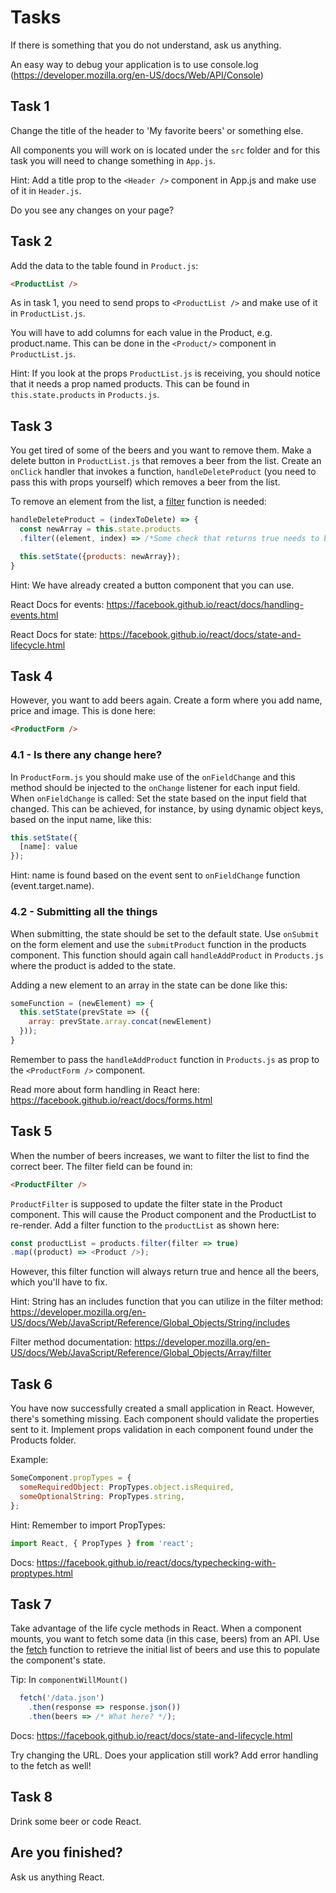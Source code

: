 # Tasks

If there is something that you do not understand, ask us anything.

An easy way to debug your application is to use console.log (https://developer.mozilla.org/en-US/docs/Web/API/Console)
## Task 1
Change the title of the header to 'My favorite beers' or something else.

All components you will work on is located under the `src` folder and for this task you will need to change something in `App.js`.

Hint: Add a title prop to the `<Header />` component in App.js and make use of it in `Header.js`.

Do you see any changes on your page?

## Task 2
Add the data to the table found in `Product.js`:
```html
<ProductList />
```

As in task 1, you need to send props to `<ProductList />` and make use of it in `ProductList.js`.

You will have to add columns for each value in the Product, e.g. product.name. This can be done in the
`<Product/>` component in `ProductList.js`.

Hint: If you look at the props `ProductList.js` is receiving, you should notice that it needs a prop named products. This can be found in `this.state.products` in `Products.js`.

## Task 3
You get tired of some of the beers and you want to remove them. Make a delete button in `ProductList.js` that removes a beer from the list. Create an `onClick` handler that invokes a function, `handleDeleteProduct` (you need to pass this with props yourself) which removes a beer from the list.

To remove an element from the list, a [filter](https://developer.mozilla.org/en-US/docs/Web/JavaScript/Reference/Global_Objects/Array/filter) function is needed:

```javascript
handleDeleteProduct = (indexToDelete) => {
  const newArray = this.state.products
  .filter((element, index) => /*Some check that returns true needs to be implemented here...*/);

  this.setState({products: newArray});
}
```


Hint: We have already created a button component that you can use.

React Docs for events: https://facebook.github.io/react/docs/handling-events.html

React Docs for state: https://facebook.github.io/react/docs/state-and-lifecycle.html

## Task 4
However, you want to add beers again. Create a form where you add name, price and image. This is done here:

```html
<ProductForm />
```

### 4.1 - Is there any change here?
In `ProductForm.js` you should make use of the `onFieldChange` and this method should be injected to the `onChange` listener for each input field. When `onFieldChange` is called: Set the state based on the input field that changed. This can be achieved, for instance, by using dynamic object keys, based on the input name, like this:

```javascript
this.setState({
  [name]: value
});
```
Hint: name is found based on the event sent to `onFieldChange` function (event.target.name).

### 4.2 - Submitting all the things
When submitting, the state should be set to the default state. Use `onSubmit` on the form element and use the `submitProduct` function in the products component. This function should again call `handleAddProduct` in `Products.js` where the product is added to the state.

Adding a new element to an array in the state can be done like this:
```javascript
someFunction = (newElement) => {
  this.setState(prevState => ({
    array: prevState.array.concat(newElement)
  }));
}
```

Remember to pass the `handleAddProduct` function in `Products.js` as prop to the `<ProductForm />` component.

Read more about form handling in React here: https://facebook.github.io/react/docs/forms.html

## Task 5
When the number of beers increases, we want to filter the list to find the correct beer. The filter field can be found in:

```html
<ProductFilter />
```

`ProductFilter` is supposed to update the filter state in the Product component. This will cause the Product component and the ProductList to re-render. Add a filter function to the `productList` as shown here:

```javascript
const productList = products.filter(filter => true)
.map((product) => <Product />);
```
However, this filter function will always return true and hence all the beers, which you'll have to fix.

Hint: String has an includes function that you can utilize in the filter method: https://developer.mozilla.org/en-US/docs/Web/JavaScript/Reference/Global_Objects/String/includes

Filter method documentation: https://developer.mozilla.org/en-US/docs/Web/JavaScript/Reference/Global_Objects/Array/filter


## Task 6
You have now successfully created a small application in React. However, there's something missing. Each component should validate the properties sent to it. Implement props validation in each component found under the Products folder.

Example:
```javascript
SomeComponent.propTypes = {
  someRequiredObject: PropTypes.object.isRequired,
  someOptionalString: PropTypes.string,
};
```

Hint: Remember to import PropTypes:
```javascript
import React, { PropTypes } from 'react';
```
Docs: https://facebook.github.io/react/docs/typechecking-with-proptypes.html

## Task 7
Take advantage of the life cycle methods in React. When a component mounts, you want to fetch some data (in this case, beers) from an API. Use the [fetch](https://github.com/github/fetch#json) function to retrieve the initial list of beers and use this to populate the component's state.

Tip: In `componentWillMount()`

```javascript
  fetch('/data.json')
    .then(response => response.json())
    .then(beers => /* What here? */);
```

Docs: https://facebook.github.io/react/docs/state-and-lifecycle.html

Try changing the URL. Does your application still work? Add error handling to the fetch as well!

## Task 8
Drink some beer or code React.

## Are you finished?
Ask us anything React.
